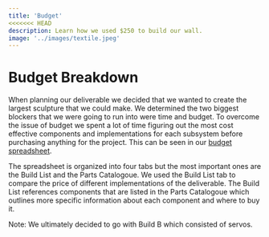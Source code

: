```yaml
---
title: 'Budget'
<<<<<<< HEAD
description: Learn how we used $250 to build our wall. 
image: '../images/textile.jpeg'
---
```


# Budget Breakdown 
When planning our deliverable we decided that we wanted to create the largest sculpture that we could make. We determined the two biggest blockers that we were going to run into were time and budget. To overcome the issue of budget we spent a lot of time figuring out the most cost effective components and implementations for each subsystem before purchasing anything for the project. This can be seen in our [budget spreadsheet](https://docs.google.com/spreadsheets/d/1s7Srr3bGlSXqBPVM4ljF5UdnTTSLWI5LUlDxZ8kWttc/edit?usp=sharing).

The spreadsheet is organized into four tabs but the most important ones are the Build List and the Parts Catalogoue. We used the Build List tab to compare the price of different implementations of the deliverable. The Build List references components that are listed in the Parts Catalogoue which outlines more specific information about each component and where to buy it.

Note: We ultimately decided to go with Build B which consisted of servos. 